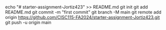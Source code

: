 echo "# starter-assignment-Jortiz423" >> README.md
git init
git add README.md
git commit -m "first commit"
git branch -M main
git remote add origin https://github.com/CISC115-FA2024/starter-assignment-Jortiz423.git
git push -u origin main
